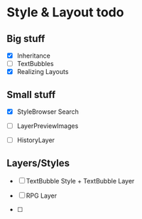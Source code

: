 # Style & Layout todo

## Big stuff

- [x] Inheritance
- [ ] TextBubbles
- [x] Realizing Layouts

## Small stuff

- [x] StyleBrowser Search

- [ ] LayerPreviewImages

- [ ] HistoryLayer

## Layers/Styles

- [ ] TextBubble Style + TextBubble Layer

- [ ] RPG Layer

- [ ] 
